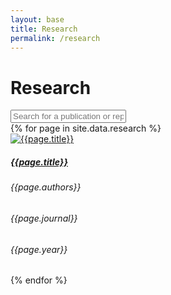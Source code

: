 ```yaml
---
layout: base
title: Research
permalink: /research
---
```


# Research

<div class="search-div">
  <input class="form-control form-control-md" type="text" id="searchInput" onkeyup="searchProjects()" placeholder="Search for a publication or report">
</div>

<div class="row research">
  {% for page in site.data.research %}
    <div class="research-item row">
      <div class="img-div-research col-sm-3">
          <a href="{{ page.projectPage }}" target="_blank">
            <img src="assets/{{ page.image }}" class="img-fluid" alt="{{page.title}}">
          </a>
      </div>
      <div class="content-div-research col-sm-9">
          <a href="{{ page.projectPage }}" target="_blank">
            <h5 class="card-title research-title"> {{page.title}}</h5>
          </a>
          <h6 class="research-authors">{{page.authors}}</h6>
          <h6 class="research-journal">{{page.journal}}</h6>
          <h6 class="research-year">{{page.year}}</h6>
      </div>
    </div>
  {% endfor %}
</div>
